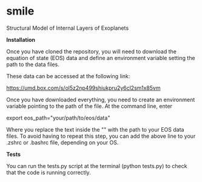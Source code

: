 # smile
Structural Model of Internal Layers of Exoplanets

**Installation**

Once you have cloned the repository, you will need to download the equation of state (EOS) data and define an environment variable setting the path to the data files.

These data can be accessed at the following link:

https://umd.box.com/s/ol5z2np499shiukpru2y6cl2sm1x85vm

Once you have downloaded everything, you need to create an environment variable pointing to the path of the file. At the command line, enter

export eos_path="your/path/to/eos/data"

Where you replace the text inside the "" with the path to your EOS data files. To avoid having to repeat this step, you can add the above line to your .zshrc or .bashrc file, depending on your OS.

**Tests**

You can run the tests.py script at the terminal (python tests.py) to check that the code is running correctly.
